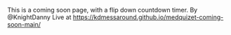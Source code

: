 This is a coming soon page, with a flip down countdown timer.
By @KnightDanny
Live at https://kdmessaround.github.io/medquizet-coming-soon-main/
